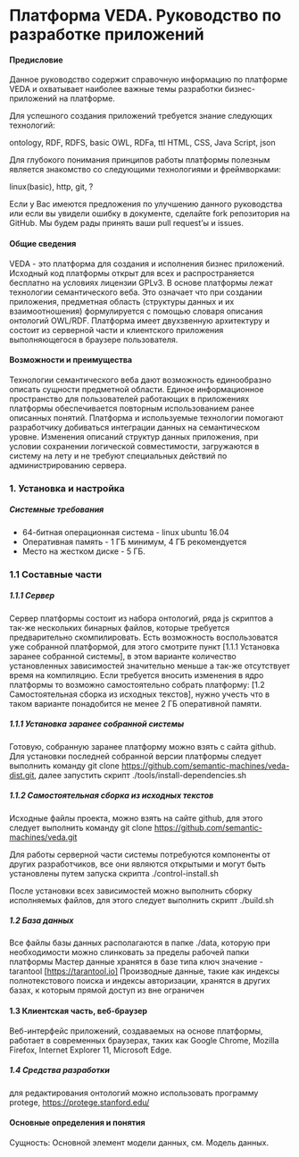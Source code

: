 # Платформа VEDA. Руководство по разработке приложений

#### Предисловие
Данное руководство содержит справочную информацию по платформе VEDA и охватывает наиболее важные темы разработки бизнес-приложений на платформе.

Для успешного создания приложений требуется знание следующих технологий:

оntology, RDF, RDFS, basic OWL, RDFa, ttl
HTML, CSS, Java Script, json

Для глубокого понимания принципов работы платформы полезным является знакомство со следующими технологиями и фреймворками:

linux(basic), http, git, ?

Если у Вас имеются предложения по улучшению данного руководства или если вы увидели ошибку в документе, сделайте fork репозитория на GitHub. Мы будем рады принять ваши pull request’ы и issues.

#### Общие сведения
VEDA - это платформа для создания и исполнения бизнес приложений. Исходный код платформы открыт для всех и распространяется бесплатно на условиях лицензии GPLv3.
В основе платформы лежат технологии семантического веба. Это означает что при создании приложения, предметная область (структуры данных и их взаимоотношения) формулируется с помощью словаря описания онтологий OWL/RDF.  Платформа имеет двухзвенную архитектуру и состоит из серверной части и клиентского приложения выполняющегося в браузере пользователя.

#### Возможности и преимущества
Технологии семантического веба дают возможность единообразно описать сущности предметной области. Единое информационное пространство для пользователей работающих в приложениях платформы обеспечивается повторным использованием ранее описанных понятий.
Платформа и используемые технологии помогают разработчику добиваться интеграции данных на семантическом уровне.
Изменения описаний структур данных приложения, при условии сохранении логической совместимости, загружаются в систему на лету и не требуют специальных действий по администрированию сервера.

### 1. Установка и настройка
##### Системные требования
 - 64-битная операционная система - linux ubuntu 16.04
 - Оперативная память - 1 ГБ минимум, 4 ГБ рекомендуется
 - Место на жестком диске - 5 ГБ.

### 1.1 Составные части 

##### 1.1.1 Сервер
Сервер платформы состоит из набора онтологий, ряда js скриптов а так-же нескольких бинарных файлов, которые требуется предварительно скомпилировать.
Есть возможность воспользоватся уже собранной платформой, для этого смотрите пункт [1.1.1 Установка заранее собранной системы], в этом варианте количество установленных зависимостей значительно меньше а так-же отсутствует время на компиляцию.
Если требуется вносить изменения в ядро платформы то возможно самостоятельно собрать платформу: [1.2 Самостоятельная сборка из исходных текстов], нужно учесть что в таком варианте понадобится не менее 2 ГБ оперативной памяти.

##### 1.1.1 Установка заранее собранной системы
Готовую, собранную заранее платформу можно взять с сайта github.
Для установки последней собранной версии платформы следует выполнить команду git clone https://github.com/semantic-machines/veda-dist.git, далее запустить скрипт ./tools/install-dependencies.sh

##### 1.1.2 Самостоятельная сборка из исходных текстов
Исходные файлы проекта, можно взять на сайте github, для этого следует выполнить команду git clone https://github.com/semantic-machines/veda.git

Для работы серверной части системы потребуются компоненты от других разработчиков, все они являются открытыми и могут быть установлены путем запуска скрипта ./control-install.sh

После установки всех зависимостей можно выполнить сборку исполняемых файлов, для этого следует выполнить скрипт ./build.sh

##### 1.2 База данных
Все файлы базы данных располагаются в папке ./data, которую при необходимости можно слинковать за пределы рабочей папки платформы
Мастер данные хранятся в базе типа ключ значение - tarantool [https://tarantool.io]
Производные данные, такие как индексы полнотекстового поиска и индексы авторизации, хранятся в других базах, к которым прямой доступ из вне ограничен

#### 1.3 Клиентская часть, веб-браузер
Веб-интерфейс приложений, создаваемых на основе платформы, работает в современных браузерах, таких как Google Chrome, Mozilla Firefox, Internet Explorer 11, Microsoft Edge.
    
##### 1.4 Cредства разработки
для редактирования онтологий можно использовать программу protege, https://protege.stanford.edu/

#### Основные определения и понятия
Сущность: Основной элемент модели данных, см. Модель данных.



